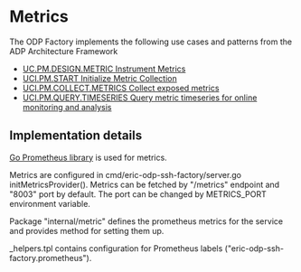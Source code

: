 # Metrics

The ODP Factory implements the following use cases and patterns from the ADP
Architecture Framework

- [UC.PM.DESIGN.METRIC Instrument Metrics](https://eteamspace.internal.ericsson.com/display/AA/UC.PM.DESIGN.METRIC+-+Instrument+Metrics)
- [UCI.PM.START Initialize Metric Collection](https://eteamspace.internal.ericsson.com/display/AA/UCI.PM.START+Initialize+Metric+Collection)
- [UCI.PM.COLLECT.METRICS Collect exposed metrics](https://eteamspace.internal.ericsson.com/display/AA/UCI.PM.COLLECT.METRICS+Collect+exposed+metrics)
- [UCI.PM.QUERY.TIMESERIES Query metric timeseries for online monitoring and analysis](https://eteamspace.internal.ericsson.com/display/AA/UCI.PM.QUERY.TIMESERIES+Query+metric+timeseries+for+online+monitoring+and+analysis)

## Implementation details

[Go Prometheus library](https://github.com/prometheus/client_golang) is used
for metrics.

Metrics are configured in cmd/eric-odp-ssh-factory/server.go
initMetricsProvider().
Metrics can be fetched by "/metrics" endpoint and "8003" port by default.
The port can be changed by METRICS_PORT environment variable.

Package "internal/metric" defines the prometheus metrics for the service and
provides method for setting them up.

_helpers.tpl contains configuration for Prometheus labels
("eric-odp-ssh-factory.prometheus").
